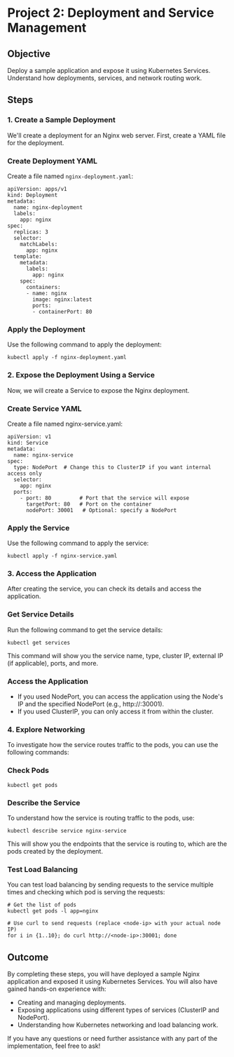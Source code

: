 # Project 2: Deployment and Service Management

## Objective

Deploy a sample application and expose it using Kubernetes Services. Understand how deployments, services, and network routing work.

## Steps

### 1. Create a Sample Deployment

   We'll create a deployment for an Nginx web server. First, create a YAML file for the deployment.

### Create Deployment YAML

Create a file named `nginx-deployment.yaml`:
```shell
apiVersion: apps/v1
kind: Deployment
metadata:
  name: nginx-deployment
  labels:
    app: nginx
spec:
  replicas: 3
  selector:
    matchLabels:
      app: nginx
  template:
    metadata:
      labels:
        app: nginx
    spec:
      containers:
      - name: nginx
        image: nginx:latest
        ports:
        - containerPort: 80

```
### Apply the Deployment

Use the following command to apply the deployment:
```shell
kubectl apply -f nginx-deployment.yaml

```

### 2. Expose the Deployment Using a Service

Now, we will create a Service to expose the Nginx deployment.

### Create Service YAML

Create a file named nginx-service.yaml:
```shell
apiVersion: v1
kind: Service
metadata:
  name: nginx-service
spec:
  type: NodePort  # Change this to ClusterIP if you want internal access only
  selector:
    app: nginx
  ports:
    - port: 80         # Port that the service will expose
      targetPort: 80   # Port on the container
      nodePort: 30001   # Optional: specify a NodePort

```
### Apply the Service

Use the following command to apply the service:

```shell
kubectl apply -f nginx-service.yaml

```

### 3. Access the Application

After creating the service, you can check its details and access the application.

### Get Service Details

Run the following command to get the service details:
```shell
kubectl get services

```
This command will show you the service name, type, cluster IP, external IP (if applicable), ports, and more.

### Access the Application

- If you used NodePort, you can access the application using the Node's IP and the specified NodePort (e.g., http://<node-ip>:30001).
- If you used ClusterIP, you can only access it from within the cluster.

### 4. Explore Networking

To investigate how the service routes traffic to the pods, you can use the following commands:

### Check Pods
```shell
kubectl get pods

```

### Describe the Service

To understand how the service is routing traffic to the pods, use:
```shell
kubectl describe service nginx-service

```

This will show you the endpoints that the service is routing to, which are the pods created by the deployment.

### Test Load Balancing

You can test load balancing by sending requests to the service multiple times and checking which pod is serving the requests:
```shell
# Get the list of pods
kubectl get pods -l app=nginx

# Use curl to send requests (replace <node-ip> with your actual node IP)
for i in {1..10}; do curl http://<node-ip>:30001; done

```

## Outcome

By completing these steps, you will have deployed a sample Nginx application and exposed it using Kubernetes Services. You will also have gained hands-on experience with:

- Creating and managing deployments.
- Exposing applications using different types of services (ClusterIP and NodePort).
- Understanding how Kubernetes networking and load balancing work.

If you have any questions or need further assistance with any part of the implementation, feel free to ask!